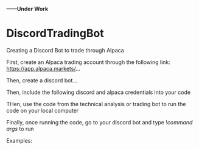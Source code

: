 **——Under Work**

# DiscordTradingBot
Creating a Discord Bot to trade through Alpaca

First, create an Alpaca trading account through the following link: https://app.alpaca.markets/...

Then, create a discord bot...

Then, include the following discord and alpaca credentials into your code

THen, use the code from the technical analysis or trading bot to run the code on your local computer

Finally, once running the code, go to your discord bot and type !*command* *args* to run

Examples:





